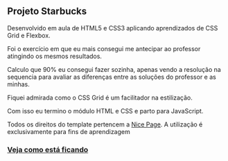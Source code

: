 ## Projeto Starbucks

Desenvolvido em aula de HTML5 e CSS3 aplicando aprendizados de CSS Grid e Flexbox.

Foi o exercício em que eu mais consegui me antecipar ao professor atingindo os mesmos resultados.

Calculo que 90% eu consegui fazer sozinha, apenas vendo a resolução na sequencia para avaliar as diferenças entre as soluções do professor e as minhas.

Fiquei admirada como o CSS Grid é um facilitador na estilização.

Com isso eu termino o módulo HTML e CSS e parto para JavaScript.

Todos os direitos do template pertencem a [Nice Page](https://nicepage.com/html-templates/preview/starbucks-coffee-17223?device=desktop). 
A utilização é exclusivamente para fins de aprendizagem

### [Veja como está ficando](https://gracibrea.github.io/Aula-projeto-Starbucks/)
